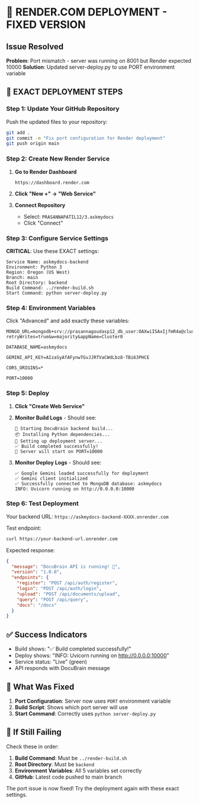 # 🚀 RENDER.COM DEPLOYMENT - FIXED VERSION

## Issue Resolved
**Problem**: Port mismatch - server was running on 8001 but Render expected 10000
**Solution**: Updated server-deploy.py to use PORT environment variable

## 🔧 EXACT DEPLOYMENT STEPS

### Step 1: Update Your GitHub Repository
Push the updated files to your repository:
```bash
git add .
git commit -m "Fix port configuration for Render deployment"
git push origin main
```

### Step 2: Create New Render Service

1. **Go to Render Dashboard**
   ```
   https://dashboard.render.com
   ```

2. **Click "New +" → "Web Service"**

3. **Connect Repository**
   - Select: `PRASANNAPATIL12/3.askmydocs`
   - Click "Connect"

### Step 3: Configure Service Settings

**CRITICAL**: Use these EXACT settings:

```
Service Name: askmydocs-backend
Environment: Python 3
Region: Oregon (US West)
Branch: main
Root Directory: backend
Build Command: ../render-build.sh
Start Command: python server-deploy.py
```

### Step 4: Environment Variables

Click "Advanced" and add exactly these variables:

```
MONGO_URL=mongodb+srv://prasannagoudasp12_db_user:OAXwiISAxIjfmR4a@cluster0.wc8trk9.mongodb.net/?retryWrites=true&w=majority&appName=Cluster0

DATABASE_NAME=askmydocs

GEMINI_API_KEY=AIzaSyAfAFynwTGvJJRTVaCWdLbz8-TBi63PHCE

CORS_ORIGINS=*

PORT=10000
```

### Step 5: Deploy

1. **Click "Create Web Service"**
2. **Monitor Build Logs** - Should see:
   ```
   🚀 Starting DocuBrain backend build...
   📦 Installing Python dependencies...
   🔄 Setting up deployment server...
   ✅ Build completed successfully!
   🚀 Server will start on PORT=10000
   ```

3. **Monitor Deploy Logs** - Should see:
   ```
   ✅ Google Gemini loaded successfully for deployment
   ✅ Gemini client initialized
   ✅ Successfully connected to MongoDB database: askmydocs
   INFO: Uvicorn running on http://0.0.0.0:10000
   ```

### Step 6: Test Deployment

Your backend URL: `https://askmydocs-backend-XXXX.onrender.com`

Test endpoint:
```bash
curl https://your-backend-url.onrender.com
```

Expected response:
```json
{
  "message": "DocuBrain API is running! 🧠",
  "version": "1.0.0",
  "endpoints": {
    "register": "POST /api/auth/register",
    "login": "POST /api/auth/login", 
    "upload": "POST /api/documents/upload",
    "query": "POST /api/query",
    "docs": "/docs"
  }
}
```

## ✅ Success Indicators

- Build shows: "✅ Build completed successfully!"
- Deploy shows: "INFO: Uvicorn running on http://0.0.0.0:10000"
- Service status: "Live" (green)
- API responds with DocuBrain message

## 🔧 What Was Fixed

1. **Port Configuration**: Server now uses `PORT` environment variable
2. **Build Script**: Shows which port server will use
3. **Start Command**: Correctly uses `python server-deploy.py`

## 🚨 If Still Failing

Check these in order:

1. **Build Command**: Must be `../render-build.sh`
2. **Root Directory**: Must be `backend`
3. **Environment Variables**: All 5 variables set correctly
4. **GitHub**: Latest code pushed to main branch

The port issue is now fixed! Try the deployment again with these exact settings.